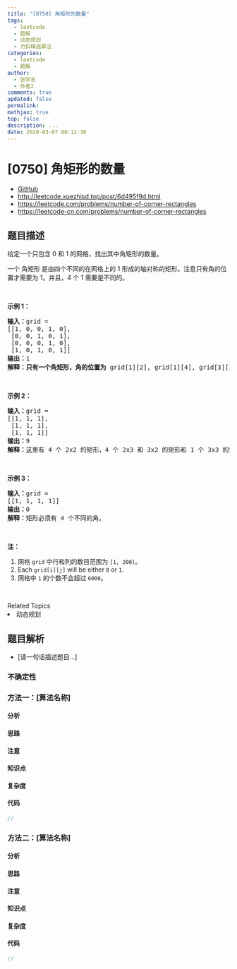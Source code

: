 ```yaml
---
title: "[0750] 角矩形的数量"
tags:
  - leetcode
  - 题解
  - 动态规划
  - 力扣精选算法
categories:
  - leetcode
  - 题解
author:
  - 张学志
  - 作者2
comments: true
updated: false
permalink:
mathjax: true
top: false
description: ...
date: 2020-03-07 00:12:30
---
```



# [0750] 角矩形的数量
* [GitHub](https://github.com/algoboy101/LeetCodeCrowdsource/tree/master/_posts/QA/%5B0750%5D%20%E8%A7%92%E7%9F%A9%E5%BD%A2%E7%9A%84%E6%95%B0%E9%87%8F.md)
* http://leetcode.xuezhisd.top/post/6d495f9d.html
* https://leetcode.com/problems/number-of-corner-rectangles
* https://leetcode-cn.com/problems/number-of-corner-rectangles


## 题目描述

<p>给定一个只包含 0 和 1 的网格，找出其中角矩形的数量。</p>

<p>一个 角矩形 是由四个不同的在网格上的 1 形成的轴对称的矩形。注意只有角的位置才需要为 1。并且，4 个 1 需要是不同的。</p>

<p>&nbsp;</p>

<p><strong>示例 1：</strong></p>

<pre><strong>输入：</strong>grid = 
[[1, 0, 0, 1, 0],
 [0, 0, 1, 0, 1],
 [0, 0, 0, 1, 0],
 [1, 0, 1, 0, 1]]
<strong>输出：</strong>1
<strong>解释：只有一个角矩形，角的位置为</strong> grid[1][2], grid[1][4], grid[3][2], grid[3][4]。
</pre>

<p>&nbsp;</p>

<p><strong>示例 2：</strong></p>

<pre><strong>输入：</strong>grid = 
[[1, 1, 1],
 [1, 1, 1],
 [1, 1, 1]]
<strong>输出：</strong>9
<strong>解释：</strong>这里有 4 个 2x2 的矩形，4 个 2x3 和 3x2 的矩形和 1 个 3x3&nbsp;的矩形。
</pre>

<p>&nbsp;</p>

<p><strong>示例 3：</strong></p>

<pre><strong>输入：</strong>grid = 
[[1, 1, 1, 1]]
<strong>输出：</strong>0
<strong>解释：</strong>矩形必须有 4 个不同的角。
</pre>

<p>&nbsp;</p>

<p><strong>注：</strong></p>

<ol>
	<li>网格 <code>grid</code> 中行和列的数目范围为&nbsp;<code>[1, 200]</code>。</li>
	<li>Each <code>grid[i][j]</code> will be either <code>0</code> or <code>1</code>.</li>
	<li>网格中&nbsp;<code>1</code>&nbsp;的个数不会超过&nbsp;<code>6000</code>。</li>
</ol>

<p>&nbsp;</p>
<div><div>Related Topics</div><div><li>动态规划</li></div></div>


## 题目解析
* [请一句话描述题目...]

### 不确定性


### 方法一：[算法名称]

#### 分析

#### 思路

#### 注意

#### 知识点

#### 复杂度

#### 代码

```cpp
//
```


### 方法二：[算法名称]

#### 分析

#### 思路

#### 注意

#### 知识点

#### 复杂度

#### 代码

```cpp
//
```


